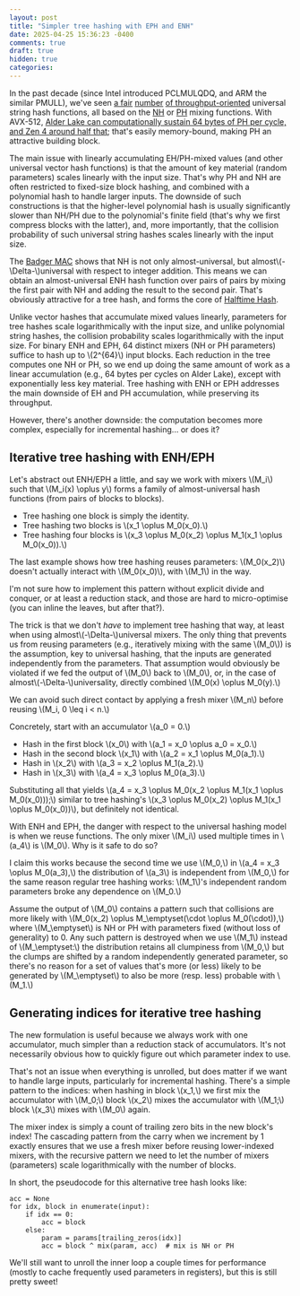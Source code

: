 ```yaml
---
layout: post
title: "Simpler tree hashing with EPH and ENH"
date: 2025-04-25 15:36:23 -0400
comments: true
draft: true
hidden: true
categories: 
---
```


In the past decade (since Intel introduced PCLMULQDQ, and ARM the similar PMULL),
we've seen [a fair](https://arxiv.org/abs/1503.03465) [number](https://arxiv.org/abs/2104.08865) 
[of throughput-oriented](https://pvk.ca/Blog/2020/08/24/umash-fast-enough-almost-universal-fingerprinting/)
universal string hash functions,
all based on the [NH](https://web.cs.ucdavis.edu/~rogaway/umac/umac_thesis.pdf#page=41)
or [PH](https://arxiv.org/pdf/1503.03465#page=6)
mixing functions.
With AVX-512, [Alder Lake can computationally sustain 64 bytes of PH per cycle, and Zen 4 around half that](https://arxiv.org/pdf/1503.03465#page=6);
that's easily memory-bound, making PH an attractive building block.

The main issue with linearly accumulating EH/PH-mixed values (and other universal vector hash functions) is that
the amount of key material (random parameters) scales linearly with the input size.
That's why PH and NH are often restricted to fixed-size block hashing,
and combined with a polynomial hash to handle larger inputs.
The downside of such constructions is that the higher-level polynomial hash is usually
significantly slower than NH/PH due to the polynomial's finite field (that's why we first compress blocks with the latter),
and, more importantly, that the collision probability of such universal string hashes scales linearly with the input size.

The [Badger MAC](https://eprint.iacr.org/2004/319) shows that NH is not only almost-universal,
but almost\\(-\Delta-\\)universal with respect to integer addition.
This means we can obtain an almost-universal ENH hash function over pairs of pairs by
mixing the first pair with NH and adding the result to the second pair.
That's obviously attractive for a tree hash, and forms the core of [Halftime Hash](https://arxiv.org/abs/2104.08865).

Unlike vector hashes that accumulate mixed values linearly, parameters for tree hashes scale logarithmically with the input size,
and unlike polynomial string hashes, the collision probability scales logarithmically with the input size.
For binary ENH and EPH, 64 distinct mixers (NH or PH parameters) suffice to hash up to \\(2^{64}\\) input blocks.
Each reduction in the tree computes one NH or PH, so we end up doing the same amount of work as a
linear accumulation (e.g., 64 bytes per cycles on Alder Lake), except with exponentially less key material.
Tree hashing with ENH or EPH addresses the main downside of EH and PH accumulation, while preserving its throughput.

However, there's another downside: the computation becomes more complex, especially for incremental hashing... or does it?

Iterative tree hashing with ENH/EPH
-----------------------------------

Let's abstract out ENH/EPH a little, and say we work with mixers \\(M\_i\\) such that \\(M\_i(x) \oplus y\\) forms
a family of almost-universal hash functions (from pairs of blocks to blocks).

- Tree hashing one block is simply the identity.
- Tree hashing two blocks is \\(x_1 \oplus M_0(x_0).\\)
- Tree hashing four blocks is \\(x_3 \oplus M_0(x_2) \oplus M_1(x_1 \oplus M_0(x_0)).\\)

The last example shows how tree hashing reuses parameters:
\\(M_0(x_2)\\) doesn't actually interact with \\(M_0(x_0)\\), with \\(M_1\\) in the way.

I'm not sure how to implement this pattern without explicit divide and conquer, or at least a reduction stack,
and those are hard to micro-optimise (you can inline the leaves, but after that?).

The trick is that we don't *have* to implement tree hashing that way, at least when using almost\\(-\Delta-\\)universal mixers.
The only thing that prevents us from reusing parameters (e.g., iteratively mixing with the same \\(M_0\\)) is the assumption, key to universal hashing, that the inputs are generated independently from the parameters.
That assumption would obviously be violated if we fed the output of \\(M_0\\) back to \\(M_0\\), or, in the case of almost\\(-\Delta-\\)universality, directly combined \\(M_0(x) \oplus M_0(y).\\)

We can avoid such direct contact by applying a fresh mixer \\(M_n\\) before reusing \\(M_i, 0 \leq i < n.\\)

Concretely, start with an accumulator \\(a_0 = 0.\\)

- Hash in the first block \\(x_0\\) with \\(a_1 = x_0 \oplus a_0 = x_0.\\)
- Hash in the second block \\(x_1\\) with \\(a_2 = x_1 \oplus M_0(a_1).\\)
- Hash in \\(x_2\\) with \\(a_3 = x_2 \oplus M_1(a_2).\\)
- Hash in \\(x_3\\) with \\(a_4 = x_3 \oplus M_0(a_3).\\)

Substituting all that yields \\(a_4 = x_3 \oplus M_0(x_2 \oplus M_1(x_1 \oplus M_0(x_0)));\\)
similar to tree hashing's \\(x_3 \oplus M_0(x_2) \oplus M_1(x_1 \oplus M_0(x_0))\\),
but definitely not identical.

With ENH and EPH, the danger with respect to the universal hashing model is when we reuse functions.
The only mixer \\(M_i\\) used multiple times in \\(a_4\\) is \\(M_0\\).
Why is it safe to do so?

I claim this works because the second time we use \\(M_0,\\) 
in \\(a_4 = x_3 \oplus M_0(a_3),\\)
the distribution of \\(a_3\\) is independent from \\(M_0,\\)
for the same reason regular tree hashing works:
\\(M_1\\)'s independent random parameters broke any dependence on \\(M_0.\\)

Assume the output of \\(M_0\\) contains a pattern such that collisions are more likely with
\\(M_0(x_2) \oplus M_\emptyset(\cdot \oplus M_0(\cdot)),\\)
where \\(M_\emptyset\\) is NH or PH with parameters fixed (without loss of generality) to 0.
Any such pattern is destroyed when we use \\(M_1\\) instead of \\(M_\emptyset:\\)
the distribution retains all clumpiness from \\(M_0,\\)
but the clumps are shifted by a random independently generated parameter,
so there's no reason for a set of values that's more (or less) likely to be generated by \\(M_\emptyset\\) to also be more (resp. less) probable with \\(M_1.\\)

Generating indices for iterative tree hashing
---------------------------------------------

The new formulation is useful because we always work with one accumulator,
much simpler than a reduction stack of accumulators.
It's not necessarily obvious how to quickly figure out which parameter index to use.

That's not an issue when everything is unrolled, but does matter if we
want to handle large inputs, particularly for incremental hashing.
There's a simple pattern to the indices:
when hashing in block \\(x_1,\\) we first mix the accumulator with \\(M_0;\\)
block \\(x_2\\) mixes the accumulator with \\(M_1;\\)
block \\(x_3\\) mixes with \\(M_0\\) again.

The mixer index is simply a count of trailing zero bits in the new block's index!
The cascading pattern from the carry when we increment by 1 exactly ensures that we use a fresh mixer before reusing lower-indexed mixers,
with the recursive pattern we need to let the number of mixers (parameters) scale logarithmically with the number of blocks.

In short, the pseudocode for this alternative tree hash looks like:

```
acc = None
for idx, block in enumerate(input):
    if idx == 0:
        acc = block
    else:
        param = params[trailing_zeros(idx)]
        acc = block ^ mix(param, acc)  # mix is NH or PH
```

We'll still want to unroll the inner loop a couple times for performance (mostly to cache frequently used parameters in registers), but this is still pretty sweet!
